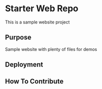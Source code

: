 # Starter Web Repo

This is a sample website project

## Purpose

Sample website with plenty of files for demos

## Deployment

## How To Contribute
